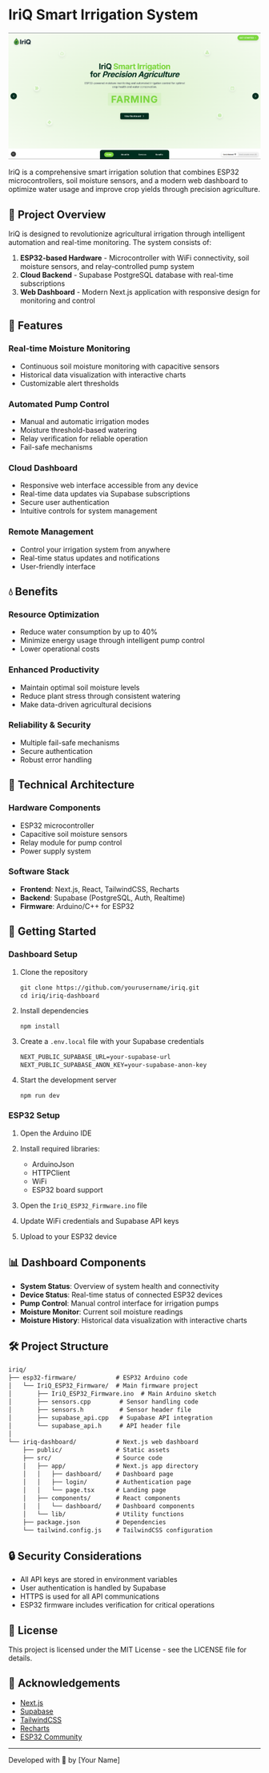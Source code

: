 # IriQ Smart Irrigation System

![IriQ Logo](./iriq-dashboard/public/iriqss.png)

IriQ is a comprehensive smart irrigation solution that combines ESP32 microcontrollers, soil moisture sensors, and a modern web dashboard to optimize water usage and improve crop yields through precision agriculture.

## 🌱 Project Overview

IriQ is designed to revolutionize agricultural irrigation through intelligent automation and real-time monitoring. The system consists of:

1. **ESP32-based Hardware** - Microcontroller with WiFi connectivity, soil moisture sensors, and relay-controlled pump system
2. **Cloud Backend** - Supabase PostgreSQL database with real-time subscriptions
3. **Web Dashboard** - Modern Next.js application with responsive design for monitoring and control

## 🚀 Features

### Real-time Moisture Monitoring
- Continuous soil moisture monitoring with capacitive sensors
- Historical data visualization with interactive charts
- Customizable alert thresholds

### Automated Pump Control
- Manual and automatic irrigation modes
- Moisture threshold-based watering
- Relay verification for reliable operation
- Fail-safe mechanisms

### Cloud Dashboard
- Responsive web interface accessible from any device
- Real-time data updates via Supabase subscriptions
- Secure user authentication
- Intuitive controls for system management

### Remote Management
- Control your irrigation system from anywhere
- Real-time status updates and notifications
- User-friendly interface

## 💧 Benefits

### Resource Optimization
- Reduce water consumption by up to 40%
- Minimize energy usage through intelligent pump control
- Lower operational costs

### Enhanced Productivity
- Maintain optimal soil moisture levels
- Reduce plant stress through consistent watering
- Make data-driven agricultural decisions

### Reliability & Security
- Multiple fail-safe mechanisms
- Secure authentication
- Robust error handling

## 🔧 Technical Architecture

### Hardware Components
- ESP32 microcontroller
- Capacitive soil moisture sensors
- Relay module for pump control
- Power supply system

### Software Stack
- **Frontend**: Next.js, React, TailwindCSS, Recharts
- **Backend**: Supabase (PostgreSQL, Auth, Realtime)
- **Firmware**: Arduino/C++ for ESP32

## 🚀 Getting Started

### Dashboard Setup

1. Clone the repository
   ```
   git clone https://github.com/yourusername/iriq.git
   cd iriq/iriq-dashboard
   ```

2. Install dependencies
   ```
   npm install
   ```

3. Create a `.env.local` file with your Supabase credentials
   ```
   NEXT_PUBLIC_SUPABASE_URL=your-supabase-url
   NEXT_PUBLIC_SUPABASE_ANON_KEY=your-supabase-anon-key
   ```

4. Start the development server
   ```
   npm run dev
   ```

### ESP32 Setup

1. Open the Arduino IDE
2. Install required libraries:
   - ArduinoJson
   - HTTPClient
   - WiFi
   - ESP32 board support

3. Open the `IriQ_ESP32_Firmware.ino` file
4. Update WiFi credentials and Supabase API keys
5. Upload to your ESP32 device

## 📊 Dashboard Components

- **System Status**: Overview of system health and connectivity
- **Device Status**: Real-time status of connected ESP32 devices
- **Pump Control**: Manual control interface for irrigation pumps
- **Moisture Monitor**: Current soil moisture readings
- **Moisture History**: Historical data visualization with interactive charts

## 🛠️ Project Structure

```
iriq/
├── esp32-firmware/           # ESP32 Arduino code
│   └── IriQ_ESP32_Firmware/  # Main firmware project
│       ├── IriQ_ESP32_Firmware.ino  # Main Arduino sketch
│       ├── sensors.cpp        # Sensor handling code
│       ├── sensors.h          # Sensor header file
│       ├── supabase_api.cpp   # Supabase API integration
│       └── supabase_api.h     # API header file
│
└── iriq-dashboard/           # Next.js web dashboard
    ├── public/               # Static assets
    ├── src/                  # Source code
    │   ├── app/              # Next.js app directory
    │   │   ├── dashboard/    # Dashboard page
    │   │   ├── login/        # Authentication page
    │   │   └── page.tsx      # Landing page
    │   ├── components/       # React components
    │   │   └── dashboard/    # Dashboard components
    │   └── lib/              # Utility functions
    ├── package.json          # Dependencies
    └── tailwind.config.js    # TailwindCSS configuration
```

## 🔒 Security Considerations

- All API keys are stored in environment variables
- User authentication is handled by Supabase
- HTTPS is used for all API communications
- ESP32 firmware includes verification for critical operations

## 📝 License

This project is licensed under the MIT License - see the LICENSE file for details.

## 🙏 Acknowledgements

- [Next.js](https://nextjs.org/)
- [Supabase](https://supabase.io/)
- [TailwindCSS](https://tailwindcss.com/)
- [Recharts](https://recharts.org/)
- [ESP32 Community](https://esp32.com/)

---

Developed with 💚 by [Your Name]
